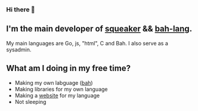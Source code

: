 ### Hi there 👋

<!--
**ithirzty/ithirzty** is a ✨ _special_ ✨ repository because its `README.md` (this file) appears on your GitHub profile.
-->

## I'm the main developer of [squeaker](https://squeaker.xyz) && [bah-lang](https://bah-lang.xyz).
My main languages are Go, js, "html", C and Bah.
I also serve as a sysadmin.

## What am I doing in my free time?
- Making my own labguage ([bah](https://github.com/ithirzty/bahv4-installer))
- Making libraries for my own language
- Making a [website](https://bah-lang.xyz) for my language
- Not sleeping
